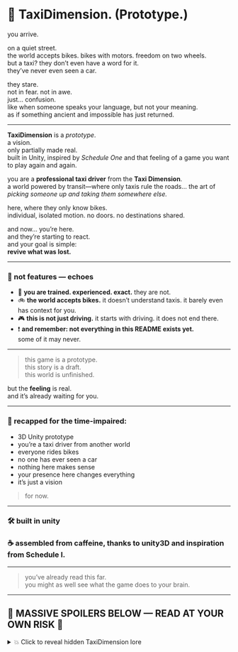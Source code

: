 # 🚖 TaxiDimension. (Prototype.)

you arrive.

on a quiet street.  
the world accepts bikes. bikes with motors. freedom on two wheels.  
but a taxi? they don’t even have a word for it.  
they’ve never even seen a car.

they stare.  
not in fear. not in awe.  
just… confusion.  
like when someone speaks your language, but not your meaning.  
as if something ancient and impossible has just returned.

---

**TaxiDimension** is a *prototype*.  
a vision.  
only partially made real.  
built in Unity, inspired by *Schedule One* and that feeling of a game you want to play again and again.

you are a **professional taxi driver** from the **Taxi Dimension**.  
a world powered by transit—where only taxis rule the roads... the art of *picking someone up and taking them somewhere else.*

here, where they only know bikes.  
individual, isolated motion. no doors. no destinations shared.

and now... you’re here.  
and they’re starting to react.  
and your goal is simple:  
**revive what was lost.**

---

### 🧪 not features — echoes

- 👔 **you are trained. experienced. exact.** they are not.  
- 🚲 **the world accepts bikes.** it doesn’t understand taxis. it barely even has context for you.  
- 🎮 **this is not just driving.** it starts with driving. it does not end there.  
- ❗ **and remember: not everything in this README exists yet.**  
some of it may never.

---

> this game is a prototype.  
> this story is a draft.  
> this world is unfinished.

but the **feeling** is real.  
and it’s already waiting for you.

---

### 🧩 recapped for the time-impaired:

- 3D Unity prototype  
- you’re a taxi driver from another world  
- everyone rides bikes  
- no one has ever seen a car  
- nothing here makes sense  
- your presence here changes everything  
- it’s just a vision  
> for now.

---

### 🛠 built in unity  
### ☕ assembled from caffeine, thanks to unity3D and inspiration from Schedule I.

---

<!-- 
note to self: the driver doesn't know everything yet. 
don't forget what the mirror showed. 
the bang wasn’t natural.
 -->

> you’ve already read this far.  
> you might as well see what the game does to your brain.

---

## 🚨 MASSIVE SPOILERS BELOW — READ AT YOUR OWN RISK 🚨
<details>
<summary>💥 Click to reveal hidden TaxiDimension lore</summary>

<br>

### 📜 The Dimensional Bang

but then came the **dimensional bang**.

the event.  
the implosion.  
the reason everything changed.  
no one believed the warnings. not even you.  
you saw it on the TV—thought it was a troll.  
but that exact moment, the sky began to have a—tear.  
not a crack. not lightning.  
a long, slow tear like paper soaked in time.  
the **Taxi Dimension** is actually gone.

your only escape?  
a forgotten, dusty **dimension shifter** in your basement.  
you didn’t even know why you had it.  
maybe it was always meant for this.  
maybe it was never meant to be used.  
but you used it.  
and now... you’re here.

---

> your mission is no longer just to drive.  
> it's to **rebuild a civilization.**

</details>
